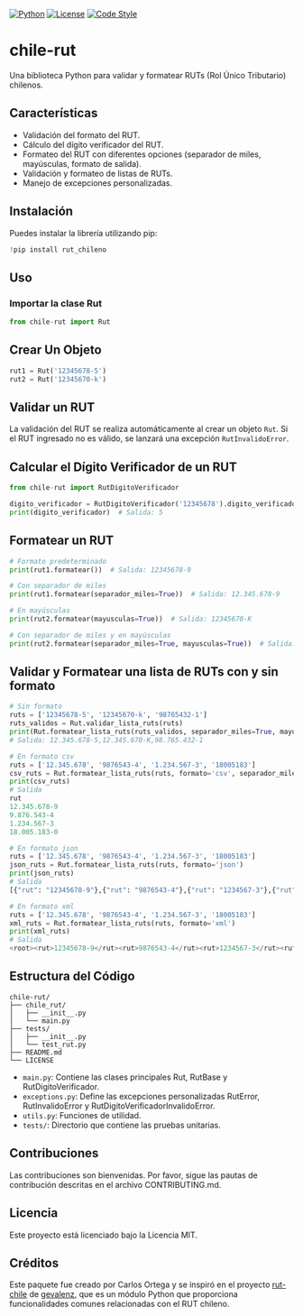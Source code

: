 [![Python](https://img.shields.io/badge/Python-3.6%2B-blue)](https://www.python.org/)
[![License](https://img.shields.io/badge/License-MIT-green.svg)](LICENSE)
[![Code Style](https://img.shields.io/badge/code%20style-black-000000.svg)](https://github.com/psf/black)

# chile-rut

Una biblioteca Python para validar y formatear RUTs (Rol Único Tributario) chilenos.

## Características

- Validación del formato del RUT.
- Cálculo del dígito verificador del RUT.
- Formateo del RUT con diferentes opciones (separador de miles, mayúsculas, formato de salida).
- Validación y formateo de listas de RUTs.
- Manejo de excepciones personalizadas.

## Instalación

Puedes instalar la librería utilizando pip:

```python
!pip install rut_chileno
```

## Uso

### Importar la clase Rut

```python
from chile-rut import Rut
```

## Crear Un Objeto

```python
rut1 = Rut('12345678-5')
rut2 = Rut('12345670-k')
```

## Validar un RUT

La validación del RUT se realiza automáticamente al crear un objeto `Rut`. Si el RUT ingresado no es válido, se lanzará una excepción `RutInvalidoError`.

## Calcular el Dígito Verificador de un RUT

```python
from chile-rut import RutDigitoVerificador

digito_verificador = RutDigitoVerificador('12345678').digito_verificador
print(digito_verificador)  # Salida: 5
```

## Formatear un RUT

```python
# Formato predeterminado
print(rut1.formatear())  # Salida: 12345678-9

# Con separador de miles
print(rut1.formatear(separador_miles=True))  # Salida: 12.345.678-9

# En mayúsculas
print(rut2.formatear(mayusculas=True))  # Salida: 12345670-K

# Con separador de miles y en mayúsculas
print(rut2.formatear(separador_miles=True, mayusculas=True))  # Salida: 12.345.670-K
```

## Validar y Formatear una lista de RUTs con y sin formato

```python
# Sin formato
ruts = ['12345678-5', '12345670-k', '98765432-1']
ruts_validos = Rut.validar_lista_ruts(ruts)
print(Rut.formatear_lista_ruts(ruts_validos, separador_miles=True, mayusculas=True))
# Salida: 12.345.678-5,12.345.670-K,98.765.432-1

# En formato csv
ruts = ['12.345.678', '9876543-4', '1.234.567-3', '18005183']
csv_ruts = Rut.formatear_lista_ruts(ruts, formato='csv', separador_miles=True)
print(csv_ruts)
# Salida
rut
12.345.678-9
9.876.543-4
1.234.567-3
18.005.183-0

# En formato json
ruts = ['12.345.678', '9876543-4', '1.234.567-3', '18005183']
json_ruts = Rut.formatear_lista_ruts(ruts, formato='json')
print(json_ruts)
# Salida
[{"rut": "12345678-9"},{"rut": "9876543-4"},{"rut": "1234567-3"},{"rut": "18005183-0"}]

# En formato xml
ruts = ['12.345.678', '9876543-4', '1.234.567-3', '18005183']
xml_ruts = Rut.formatear_lista_ruts(ruts, formato='xml')
print(xml_ruts)
# Salida
<root><rut>12345678-9</rut><rut>9876543-4</rut><rut>1234567-3</rut><rut>18005183-0</rut></root>
```

## Estructura del Código

```
chile-rut/
├── chile_rut/
│   ├── __init__.py
│   └── main.py
├── tests/
│   ├── __init__.py
│   └── test_rut.py
├── README.md
└── LICENSE
```

- `main.py`: Contiene las clases principales Rut, RutBase y RutDigitoVerificador.
- `exceptions.py`: Define las excepciones personalizadas RutError, RutInvalidoError y RutDigitoVerificadorInvalidoError.
- `utils.py`: Funciones de utilidad.
- `tests/`: Directorio que contiene las pruebas unitarias.

## Contribuciones

Las contribuciones son bienvenidas. Por favor, sigue las pautas de contribución descritas en el archivo CONTRIBUTING.md.

## Licencia

Este proyecto está licenciado bajo la Licencia MIT.

## Créditos

Este paquete fue creado por Carlos Ortega y se inspiró en el proyecto [rut-chile](https://github.com/gevalenz/rut-chile) de [gevalenz](https://github.com/gevalenz), que es un módulo Python que proporciona funcionalidades comunes relacionadas con el RUT chileno.
